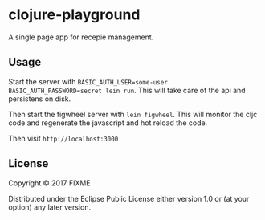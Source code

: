 # clojure-playground

A single page app for recepie management.

## Usage

Start the server with `BASIC_AUTH_USER=some-user BASIC_AUTH_PASSWORD=secret lein run`.
This will take care of the api and persistens on disk.

Then start the figwheel server with `lein figwheel`.
This will monitor the cljc code and regenerate the javascript and hot reload the code.

Then visit `http://localhost:3000`

## License

Copyright © 2017 FIXME

Distributed under the Eclipse Public License either version 1.0 or (at
your option) any later version.
